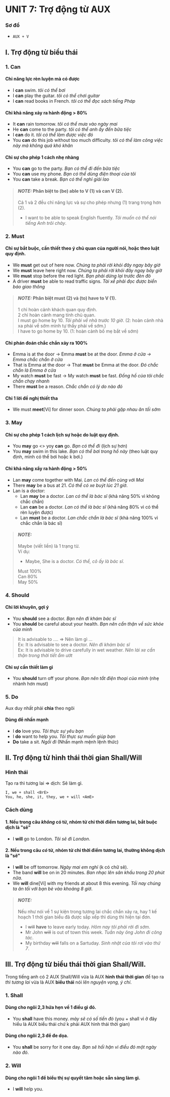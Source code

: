 # UNIT 7: Trợ động từ AUX
### Sơ đồ
- ```AUX + V```
## I. Trợ động từ biểu thái
### 1. Can
#### Chỉ năng lực rèn luyện mà có được
  - I **can** swim. *tôi có thể bơi*
  - I **can** play the guitar. *tôi có thể chơi guitar*
  - I **can** read books in French. *tôi có thể đọc sách tiếng Pháp*
#### Chỉ khả năng xảy ra hành động > 80%
  - It **can** rain tomorrow.  *tôi có thể mưa vào ngày mai*
  - He **can** come to the party. *tôi có thể anh ấy đến bữa tiệc*
  - I **can** do it.  *tôi có thể làm được việc đó*
  - You **can** do this job without too much difficulty. *tôi có thể làm công việc này mà không quá khó khăn*
#### Chỉ sự cho phép 1 cách nhẹ nhàng
  - You **can** go to the party. *Bạn có thể đi đến bữa tiệc*
  - You **can** use my phone. *Bạn có thể dùng điện thoại của tôi*
  - You **can** take a break. *Bạn có thể nghỉ giải lao*

> #### **_NOTE:_**  Phân biệt to (be) able to V (1) và can V (2).
> Cả 1 và 2 đều chỉ năng lực và sự cho phép nhưng (1) trang trọng hơn (2).
> - I want to be able to speak English fluently. *Tôi muốn có thể nói tiếng Anh trôi chảy*.

### 2. Must
#### Chỉ sự bắt buộc, cần thiết theo ý chủ quan của người nói, hoặc theo luật quy định.
  <!-- - You **must** wear a helmet when riding a motorbike. *Bạn phải đội mũ bảo hiểm khi đi xe máy*
  - You **must** finish your homework before going out. *Bạn phải hoàn thành bài tập về nhà trước khi ra ngoài* -->
  <!-- - We **must** leave early to avoid traffic. *Chúng ta phải rời đi sớm để tránh kẹt xe* -->
  - We **must** get out of here now. *Chúng ta phải rời khỏi đây ngay bây giờ*
  - We **must** leave here right now. *Chúng ta phải rời khỏi đây ngay bây giờ*
  - We **must** stop before the red light. *Bạn phải dừng lại trước đèn đỏ*
  - A driver **must** be able to read traffic signs. *Tài xế phải đọc được biển báo giao thông*

> #### **_NOTE:_**  Phân biệt must (2) và (to) have to V (1).
> 1 chỉ hoàn cảnh khách quan quy định.\
> 2 chỉ hoàn cảnh mang tính chủ quan.\
> I must go home by 10. *Tôi phải về nhà trước 10 giờ*. (2: hoàn cảnh nhà xa phải về sớm mình tự thấy phải về sớm.)\
> I have to go home by 10. (1: hoàn cảnh bố mẹ bắt về sớm)
>
#### Chỉ phán đoán chắc chắn xảy ra 100%
 - Emma is at the door -> Emma **must** be at the door. *Emma ở cửa -> Emma chắc chắn ở cửa*
 - That is Emma at the door -> That **must** be Emma at the door. *Đó chắc chắn là Emma ở cửa*
 - My watch **must** be fast -> My watch **must** be fast. *Đồng hồ của tôi chắc chắn chạy nhanh*
 - There **must** be a reason. *Chắc chắn có lý do nào đó*

#### Chỉ 1 lời đề nghị thiết tha
 - We must **meet**[Vi] for dinner soon. *Chúng ta phải gặp nhau ăn tối sớm*


### 3. May

#### Chỉ sự cho phép 1 cách lịch sự hoặc do luật quy định.
  - You **may** go <> yoy **can** go. *Bạn có thể đi* (lịch sự hơn)
  - You **may** swim in this lake. *Bạn có thể bơi trong hồ này* (theo luật quy định, mình có thể bơi hoặc k bơi.)

#### Chỉ khả năng xẩy ra hành động > 50%
  - Lan **may** come together with Mai. *Lan có thể đến cùng với Mai*
  - There **may** be a bus at 21. *Có thể có xe buýt lúc 21 giờ*.
  - Lan is a doctor:
    - Lan **may** be a doctor. *Lan có thể là bác sĩ* (khả năng 50% vì không chắc chắn)
    - Lan **can** be a doctor. *Lan có thể là bác sĩ* (khả năng 80% vì có thể rèn luyện được)
    - Lan **must** be a doctor. *Lan chắc chắn là bác sĩ* (khả năng 100% vì chắc chắn là bác sĩ)

> #### **_NOTE:_** 
> Maybe (viết liền) là 1 trạng từ.\
> Ví dụ: 
> - Maybe, She is a doctor. *Có thể, cô ấy là bác sĩ*.
>
> Must 100%\
> Can 80%\
> May 50%

### 4. Should

#### Chỉ lời khuyên, gợi ý
  - You **should** see a doctor. *Bạn nên đi khám bác sĩ*
  - You **should** be careful about your health. *Bạn nên cẩn thận về sức khỏe của mình*

> It is advisable to .... => Nên làm gì ...\
> Ex: It is advisable to see a doctor. *Nên đi khám bác sĩ*\
> Ex: It is advisable to drive carefully in wet weather. *Nên lái xe cẩn thận trong thời tiết ẩm ướt*


#### Chỉ sự cần thiết làm gì
 - You **should** turn off your phone. *Bạn nên tắt điện thoại của mình* (nhẹ nhành hơn must)


### 5. Do
Aux duy nhất phải **chia** theo ngôi
#### Dùng để nhấn mạnh
  - I **do** love you. *Tôi thực sự yêu bạn*
  - I **do** want to help you. *Tôi thực sự muốn giúp bạn*
  - **Do** take a sit. *Ngồi đi* (Nhấn mạnh mệnh lệnh thức)


## II. Trợ động từ hình thái thời gian Shall/Will

### Hình thái
Tạo ra thì tương lai => dịch: Sẽ làm gì.

```
I, we + shall <BrE>
You, he, she, it, they, we + will <AmE>
```

### Cách dùng
#### 1. Nếu trong câu ***không*** có từ, nhóm từ chỉ thời điểm tương lai, bắt buộc dịch là "sẽ"
  - I **will** go to London. *Tôi sẽ đi London*.

#### 2. Nếu trong câu ***có*** từ, nhóm từ chỉ thời điểm tương lai, thường không dịch là "sẽ"
  - I **will** be off tomorrow. *Ngày mai em nghỉ* (k có chữ sẽ).
  - The band **will** be on in 20 minutes. *Ban nhạc lên sân khấu trong 20 phút nữa*.
  - We **will** dine[Vi] with my friends at about 8 this evening. *Tối nay chúng ta ăn tối với bạn bè vào khoảng 8 giờ*.

> #### **_NOTE:_**
> Nếu như nói về 1 sự kiện trong tương lai chắc chắn xảy ra, hay 1 kế hoạch 1 thời gian biểu đã được sắp xếp thì dùng thì hiện tại đơn.
> - I ~~will~~ **have** to leave early today. *Hôm nay tôi phải rời đi sớm*.
> - Mr John ~~will~~ is out of town this week. *Tuần này ông John đi công tác*.
> - My birthday ~~will~~ falls on a Sartuday. *Sinh nhật của tôi rơi vào thứ 7*. 

## III. Trợ động từ biểu thái thời gian Shall/Will.
Trong tiếng anh có 2 AUX Shall/Will vừa là AUX **hình thái thời gian** để tạo ra _thì tương lai_ vừa là AUX **biểu thái** nói _lên nguyện vọng, ý chí_.


### 1. Shall
#### Dùng cho ngôi 2,3 hứa hẹn về 1 điều gì đó.
 - You **shall** have this money. *mày sẽ có số tiền đó* (you + shall vì ở đây hiểu là AUX biểu thái chứ k phải AUX hình thái thời gian)
#### Dùng cho ngôi 2,3 để đe dọa.
  - You **shall** be sorry for it one day. *Bạn sẽ hối hận vì điều đó một ngày nào đó*.

### 2. Will
#### Dùng cho ngôi 1 để biểu thị sự quyết tâm hoặc sẵn sàng làm gì.
  - I **will** help you.